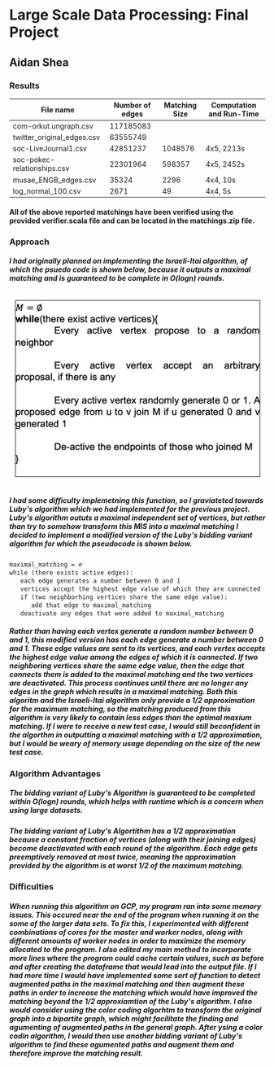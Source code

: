 # Large Scale Data Processing: Final Project
## Aidan Shea


### Results
|           File name           |        Number of edges       | Matching Size | Computation and Run-Time |
| ------------------------------| ---------------------------- | ------------- | ------------------------ |
| com-orkut.ungraph.csv         | 117185083                    |               |                          |
| twitter_original_edges.csv    | 63555749                     |               |                          |
| soc-LiveJournal1.csv          | 42851237                     |  1048576      | 4x5, 2213s               |
| soc-pokec-relationships.csv   | 22301964                     |  598357       | 4x5, 2452s               |
| musae_ENGB_edges.csv          | 35324                        |  2296         | 4x4, 10s                 |
| log_normal_100.csv            | 2671                         |  49           | 4x4, 5s                  |
#### All of the above reported matchings have been verified using the provided verifier.scala file and can be located in the matchings.zip file.

### Approach
##### I had originally planned on implementing the Israeli-Itai algorithm, of which the psuedo code is shown below, because it outputs a maximal matching and is guaranteed to be complete in O(logn) rounds.

![](images/Israeli-Itai.png)

##### I had some difficulty implemetning this function, so I graviateted towards Luby's algorithm which we had implemented for the previous project. Luby's algorithm oututs a maximal independent set of vertices, but rather than try to somehow transform this MIS into a maximal matching I decided to implement a modified version of the Luby's bidding variant algorithm for which the pseudocode is shown below.

```
maximal_matching = ∅
while (there exists active edges):
   each edge generates a number between 0 and 1
   vertices accept the highest edge value of which they are connected
   if (two neighborhing vertices share the same edge value):
      add that edge to maximal_matching
   deactivate any edges that were added to maximal_matching
```

##### Rather than having each vertex generate a random number between 0 and 1, this modified version has each edge generate a number between 0 and 1. These edge values are sent to its vertices, and each vertex accepts the highest edge value among the edges of which it is connected. If two neighboring vertices share the same edge value, then the edge that connects them is added to the maximal matching and the two vertices are deactivated. This process continues until there are no longer any edges in the graph which results in a maximal matching. Both this algoritm and the Israeli-Itai algorithm only provide a 1/2 approximation for the maximum matching, so the matching produced from this algorithm is very likely to contain less edges than the optimal maxium matching. If I were to receive a new test case, I would still beconfident in the algorthm in outputting a maximal matching with a 1/2 approximation, but I would be weary of memory usage depending on the size of the new test case.

### Algorithm Advantages
##### The bidding variant of Luby's Algorithm is guaranteed to be completed within O(logn) rounds, which helps with runtime which is a concern when using large datasets. 
##### The bidding variant of Luby's Algortithm has a 1/2 approximation because a constant fraction of vertices (along with their joining edges) become deactiavated with each round of the algorithm. Each edge gets preemptively removed at most twice, meaning the approximation provided by the algorithm is at worst 1/2 of the maximum matching.

### Difficulties
##### When running this algorithm on GCP, my program ran into some memory issues. This occured near the end of the program when running it on the some of the larger data sets. To fix this, I experimented with different combinations of cores for the master and worker nodes, along with different amounts of worker nodes in order to maximize the memory allocated to the program. I also edited my main method to incorporate more lines where the program could cache certain values, such as before and after creating the dataframe that would lead into the output file. If I had more time I would have implemented some sort of function to detect augmented paths in the maximal matching and then augment these paths in order to increase the matching which would have improved the matching beyond the 1/2 approxiamtion of the Luby's algorithm. I also would consider using the color coding algorhtm to transform the original graph into a bipartite graph, which might facilitate the finding and agumenting of augmented paths in the general graph. After ysing a color codin algorithm, I would then use another bidding variant of Luby's algorithm to find these agumented paths and augment them and therefore improve the matching result. 
